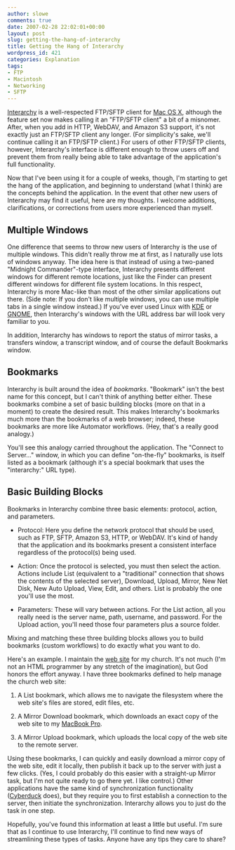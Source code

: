 ```yaml
---
author: slowe
comments: true
date: 2007-02-28 22:02:01+00:00
layout: post
slug: getting-the-hang-of-interarchy
title: Getting the Hang of Interarchy
wordpress_id: 421
categories: Explanation
tags:
- FTP
- Macintosh
- Networking
- SFTP
---
```


[Interarchy](http://www.nolobe.com/interarchy/) is a well-respected FTP/SFTP client for [Mac OS X](http://www.apple.com/macosx/), although the feature set now makes calling it an "FTP/SFTP client" a bit of a misnomer. After, when you add in HTTP, WebDAV, and Amazon S3 support, it's not exactly just an FTP/SFTP client any longer. (For simplicity's sake, we'll continue calling it an FTP/SFTP client.) For users of other FTP/SFTP clients, however, Interarchy's interface is different enough to throw users off and prevent them from really being able to take advantage of the application's full functionality.

Now that I've been using it for a couple of weeks, though, I'm starting to get the hang of the application, and beginning to understand (what I think) are the concepts behind the application. In the event that other new users of Interarchy may find it useful, here are my thoughts. I welcome additions, clarifications, or corrections from users more experienced than myself.

## Multiple Windows

One difference that seems to throw new users of Interarchy is the use of multiple windows. This didn't really throw me at first, as I naturally use lots of windows anyway. The idea here is that instead of using a two-paned "Midnight Commander"-type interface, Interarchy presents different windows for different remote locations, just like the Finder can present different windows for different file system locations. In this respect, Interarchy is more Mac-like than most of the other similar applications out there. (Side note: If you don't like multiple windows, you can use multiple tabs in a single window instead.) If you've ever used Linux with [KDE](http://www.kde.org/) or [GNOME](http://www.gnome.org/), then Interarchy's windows with the URL address bar will look very familiar to you.

In addition, Interarchy has windows to report the status of mirror tasks, a transfers window, a transcript window, and of course the default Bookmarks window.

## Bookmarks

Interarchy is built around the idea of _bookmarks_. "Bookmark" isn't the best name for this concept, but I can't think of anything better either. These bookmarks combine a set of basic building blocks (more on that in a moment) to create the desired result. This makes Interarchy's bookmarks much more than the bookmarks of a web browser; indeed, these bookmarks are more like Automator workflows. (Hey, that's a really good analogy.)

You'll see this analogy carried throughout the application. The "Connect to Server..." window, in which you can define "on-the-fly" bookmarks, is itself listed as a bookmark (although it's a special bookmark that uses the "interarchy:" URL type).

## Basic Building Blocks

Bookmarks in Interarchy combine three basic elements: protocol, action, and parameters.

* Protocol: Here you define the network protocol that should be used, such as FTP, SFTP, Amazon S3, HTTP, or WebDAV. It's kind of handy that the application and its bookmarks present a consistent interface regardless of the protocol(s) being used.

* Action: Once the protocol is selected, you must then select the action.  Actions include List (equivalent to a "traditional" connection that shows the contents of the selected server), Download, Upload, Mirror, New Net Disk, New Auto Upload, View, Edit, and others. List is probably the one you'll use the most.

* Parameters: These will vary between actions. For the List action, all you really need is the server name, path, username, and password. For the Upload action, you'll need those four parameters plus a source folder.

Mixing and matching these three building blocks allows you to build bookmarks (custom workflows) to do exactly what you want to do.

Here's an example. I maintain the [web site](http://www.knightdalecog.org/) for my church. It's not much (I'm not an HTML programmer by any stretch of the imagination), but God honors the effort anyway. I have three bookmarks defined to help manage the church web site:

1. A List bookmark, which allows me to navigate the filesystem where the web site's files are stored, edit files, etc.

2. A Mirror Download bookmark, which downloads an exact copy of the web site to my [MacBook Pro](http://www.apple.com/macbookpro/).

3. A Mirror Upload bookmark, which uploads the local copy of the web site to the remote server.

Using these bookmarks, I can quickly and easily download a mirror copy of the web site, edit it locally, then publish it back up to the server with just a few clicks. (Yes, I could probably do this easier with a straight-up Mirror task, but I'm not quite ready to go there yet. I like control.) Other applications have the same kind of synchronization functionality ([Cyberduck](http://cyberduck.ch/) does), but they require you to first establish a connection to the server, then initiate the synchronization. Interarchy allows you to just do the task in one step.

Hopefully, you've found this information at least a little but useful. I'm sure that as I continue to use Interarchy, I'll continue to find new ways of streamlining these types of tasks. Anyone have any tips they care to share?
